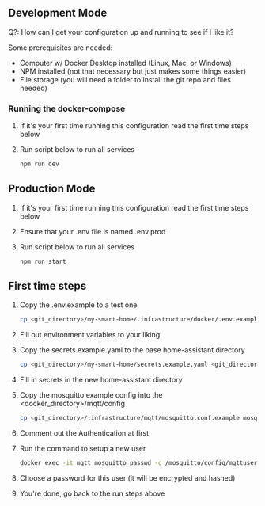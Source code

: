 ## Development Mode

Q?: How can I get your configuration up and running to see if I like it?

Some prerequisites are needed:

*   Computer w/ Docker Desktop installed (Linux, Mac, or Windows)
*   NPM installed (not that necessary but just makes some things easier)
*   File storage (you will need a folder to install the git repo and files needed)

### Running the docker-compose

1.  If it's your first time running this configuration read the first time steps below
2.  Run script below to run all services

    ```sh
    npm run dev
    ```

## Production Mode

1.  If it's your first time running this configuration read the first time steps below
2.  Ensure that your .env file is named .env.prod
3.  Run script below to run all services

    ```sh
    npm run start
    ```

## First time steps

1.  Copy the .env.example to a test one

    ```sh
    cp <git_directory>/my-smart-home/.infrastructure/docker/.env.example .env
    ```

2.  Fill out environment variables to your liking

3.  Copy the secrets.example.yaml to the base home-assistant directory

    ```sh
    cp <git_directory>/my-smart-home/secrets.example.yaml <git_directory>/src/home-assistant/secrets.yaml
    ```

4.  Fill in secrets in the new home-assistant directory

5.  Copy the mosquitto example config into the \<docker\_directory>/mqtt/config

    ```sh
    cp <git_directory>/.infrastructure/mqtt/mosquitto.conf.example mosquitto.conf
    ```

6.  Comment out the Authentication at first

7.  Run the command to setup a new user

    ```sh
    docker exec -it mqtt mosquitto_passwd -c /mosquitto/config/mqttuser hauser
    ```

8.  Choose a password for this user (it will be encrypted and hashed)

9.  You're done, go back to the run steps above
